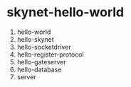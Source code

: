 # skynet-hello-world

1. hello-world
2. hello-skynet
3. hello-socketdriver
4. hello-register-protocol
5. hello-gateserver
6. hello-database
7. server
